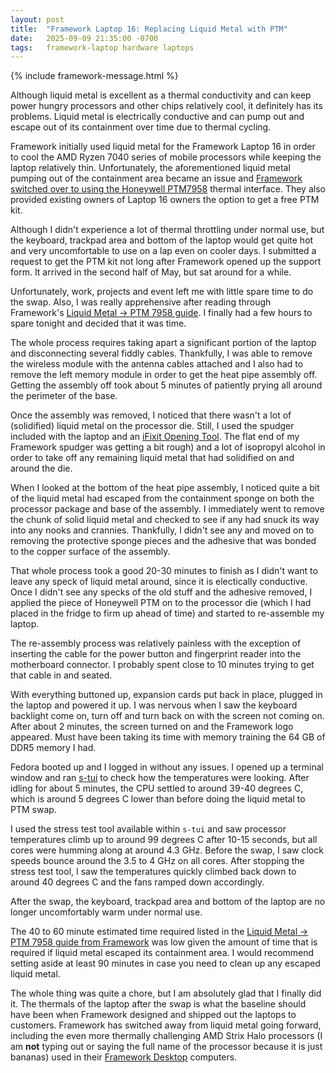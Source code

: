 ```yaml
---
layout: post
title:  "Framework Laptop 16: Replacing Liquid Metal with PTM"
date:   2025-09-09 21:35:00 -0700
tags:   framework-laptop hardware laptops
---
```


{% include framework-message.html %}

Although liquid metal is excellent as a thermal conductivity and can keep power hungry processors and other chips relatively cool, it definitely has its problems. Liquid metal is electrically conductive and can pump out and escape out of its containment over time due to thermal cycling.

Framework initially used liquid metal for the Framework Laptop 16 in order to cool the AMD Ryzen 7040 series of mobile processors while keeping the laptop relatively thin. Unfortunately, the aforementioned liquid metal pumping out of the containment area became an issue and [Framework switched over to using the Honeywell PTM7958](https://frame.work/blog/framework-laptop-16-deep-dive---liquid-metal) thermal interface. They also provided existing owners of Laptop 16 owners the option to get a free PTM kit.

Although I didn't experience a lot of thermal throttling under normal use, but the keyboard, trackpad area and bottom of the laptop would get quite hot and very uncomfortable to use on a lap even on cooler days. I submitted a request to get the PTM kit not long after Framework opened up the support form. It arrived in the second half of May, but sat around for a while.

Unfortunately, work, projects and event left me with little spare time to do the swap. Also, I was really apprehensive after reading through Framework's [Liquid Metal -> PTM 7958 guide](https://guides.frame.work/Guide/Liquid+Metal+-%3E+PTM+7958/402?lang=en). I finally had a few hours to spare tonight and decided that it was time.

The whole process requires taking apart a significant portion of the laptop and disconnecting several fiddly cables. Thankfully, I was able to remove the wireless module with the antenna cables attached and I also had to remove the left memory module in order to get the heat pipe assembly off. Getting the assembly off took about 5 minutes of patiently prying all around the perimeter of the base.

Once the assembly was removed, I noticed that there wasn't a lot of (solidified) liquid metal on the processor die. Still, I used the spudger included with the laptop and an [iFixit Opening Tool](https://www.ifixit.com/products/ifixit-opening-tool). The flat end of my Framework spudger was getting a bit rough) and a lot of isopropyl alcohol in order to take off any remaining liquid metal that had solidified on and around the die.

When I looked at the bottom of the heat pipe assembly, I noticed quite a bit of the liquid metal had escaped from the containment sponge on both the processor package and base of the assembly. I immediately went to remove the chunk of solid liquid metal and checked to see if any had snuck its way into any nooks and crannies. Thankfully, I didn't see any and moved on to removing the protective sponge pieces and the adhesive that was bonded to the copper surface of the assembly.

That whole process took a good 20-30 minutes to finish as I didn't want to leave any speck of liquid metal around, since it is electically conductive. Once I didn't see any specks of the old stuff and the adhesive removed, I applied the piece of Honeywell PTM on to the processor die (which I had placed in the fridge to firm up ahead of time) and started to re-assemble my laptop.

The re-assembly process was relatively painless with the exception of inserting the cable for the power button and fingerprint reader into the motherboard connector. I probably spent close to 10 minutes trying to get that cable in and seated.

With everything buttoned up, expansion cards put back in place, plugged in the laptop and powered it up. I was nervous when I saw the keyboard backlight come on, turn off and turn back on with the screen not coming on. After about 2 minutes, the screen turned on and the Framework logo appeared. Must have been taking its time with memory training the 64 GB of DDR5 memory I had.

Fedora booted up and I logged in without any issues. I opened up a terminal window and ran [s-tui](https://amanusk.github.io/s-tui/) to check how the temperatures were looking. After idling for about 5 minutes, the CPU settled to around 39-40 degrees C, which is around 5 degrees C lower than before doing the liquid metal to PTM swap.

I used the stress test tool available within `s-tui` and saw processor temperatures climb up to around 99 degrees C after 10-15 seconds, but all cores were humming along at around 4.3 GHz. Before the swap, I saw clock speeds bounce around the 3.5 to 4 GHz on all cores. After stopping the stress test tool, I saw the temperatures quickly climbed back down to around 40 degrees C and the fans ramped down accordingly.

After the swap, the keyboard, trackpad area and bottom of the laptop are no longer uncomfortably warm under normal use.

The 40 to 60 minute estimated time required listed in the [Liquid Metal -> PTM 7958 guide from Framework](https://guides.frame.work/Guide/Liquid+Metal+-%3E+PTM+7958/402?lang=en) was low given the amount of time that is required if liquid metal escaped its containment area. I would recommend setting aside at least 90 minutes in case you need to clean up any escaped liquid metal.

The whole thing was quite a chore, but I am absolutely glad that I finally did it. The thermals of the laptop after the swap is what the baseline should have been when Framework designed and shipped out the laptops to customers. Framework has switched away from liquid metal going forward, including the even more thermally challenging AMD Strix Halo processors (I am **not** typing out or saying the full name of the processor because it is just bananas) used in their [Framework Desktop](https://frame.work/desktop) computers.

